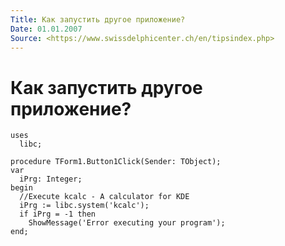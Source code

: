 ```yaml
---
Title: Как запустить другое приложение?
Date: 01.01.2007
Source: <https://www.swissdelphicenter.ch/en/tipsindex.php>
---
```



Как запустить другое приложение?
================================

    uses 
      libc; 
     
    procedure TForm1.Button1Click(Sender: TObject); 
    var 
      iPrg: Integer; 
    begin 
      //Execute kcalc - A calculator for KDE 
      iPrg := libc.system('kcalc'); 
      if iPrg = -1 then 
        ShowMessage('Error executing your program'); 
    end; 

